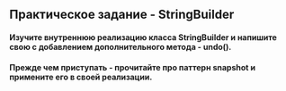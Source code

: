 ## Практическое задание - StringBuilder
#### Изучите внутреннюю реализацию класса StringBuilder и напишите свою с добавлением дополнительного метода - undo().

#### Прежде чем приступать - прочитайте про паттерн snapshot и примените его в своей реализации.